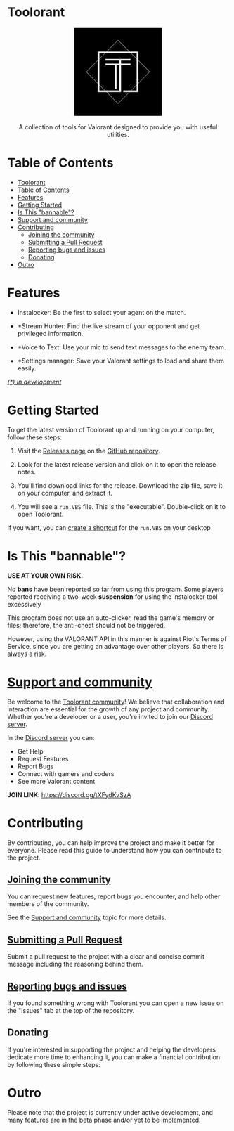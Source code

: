 # Toolorant
<div style="text-align: center;">
    <img src="src\flask_application\static\images\logo.png" alt="Toolorant logo"
    width="200px"/>
</div>
<p style="text-align: center;">A collection of tools for Valorant designed to provide you with useful utilities.</p>

# Table of Contents
- [Toolorant](#toolorant)
- [Table of Contents](#table-of-contents)
- [Features](#features)
- [Getting Started](#getting-started)
- [Is This "bannable"?](#is-this-bannable)
- [Support and community](#support-and-community)
- [Contributing](#contributing)
  - [Joining the community](#joining-the-community)
  - [Submitting a Pull Request](#submitting-a-pull-request)
  - [Reporting bugs and issues](#reporting-bugs-and-issues)
  - [Donating](#donating)
- [Outro](#outro)


# Features
- Instalocker:
Be the first to select your agent on the match.

- *Stream Hunter:
Find the live stream of your opponent and get privileged information.

- *Voice to Text:
Use your mic to send text messages to the enemy team. 

- *Settings manager:
Save your Valorant settings to load and share them easily.

*[(\*) In development](#outro)*

# Getting Started

To get the latest version of Toolorant up and running on your computer, follow these steps:

1. Visit the [Releases page](https://github.com/Davi-S/Toolorant/releases) on the [GitHub repository](https://github.com/Davi-S/Toolorant).

2. Look for the latest release version and click on it to open the release notes.

3. You'll find download links for the release. Download the zip file, save it on your computer, and extract it.
  
4. You will see a `run.VBS` file. This is the "executable". Double-click on it to open Toolorant.
   
If you want, you can [create a shortcut](https://www.thewindowsclub.com/create-desktop-shortcut-windows-10#:~:text=Create%20Desktop%20Shortcut%20in%20Windows%2010.%201%5D%20The,shortcut%20has%20been%20created%20on%20your%20Windows%20desktop.) for the `run.VBS` on your desktop

# Is This "bannable"?
**USE AT YOUR OWN RISK.**

No **bans** have been reported so far from using this program.
Some players reported receiving a two-week **suspension** for using the instalocker tool excessively

This program does not use an auto-clicker, read the game's memory or files; therefore, the anti-cheat should not be triggered.

However, using the VALORANT API in this manner is against Riot's Terms of Service, since you are getting an advantage over other players. So there is always a risk.

# [Support and community](https://discord.gg/tXFydKvSzA)
Be welcome to the [Toolorant community](https://discord.gg/tXFydKvSzA)! We believe that collaboration and interaction are essential for the growth of any project and community. Whether you're a developer or a user, you're invited to join our [Discord server](https://discord.gg/tXFydKvSzA).

In the [Discord server](https://discord.gg/tXFydKvSzA) you can:
- Get Help
- Request Features
- Report Bugs
- Connect with gamers and coders
- See more Valorant content

**JOIN LINK**: https://discord.gg/tXFydKvSzA

# Contributing
By contributing, you can help improve the project and make it better for everyone. Please read this guide to understand how you can contribute to the project.

## [Joining the community](#support-and-community)
You can request new features, report bugs you encounter, and help other members of the community.

See the [Support and community](#support-and-community) topic for more details.

## [Submitting a Pull Request](https://github.com/Davi-S/Toolorant/pulls)
Submit a pull request to the project with a clear and concise commit message including the reasoning behind them.

## [Reporting bugs and issues](https://github.com/Davi-S/Toolorant/issues)
If you found something wrong with Toolorant you can open a new issue on the "Issues" tab at the top of the repository.

## Donating
If you're interested in supporting the project and helping the developers dedicate more time to enhancing it, you can make a financial contribution by following these simple steps:

# Outro
Please note that the project is currently under active development, and many features are in the beta phase and/or yet to be implemented.